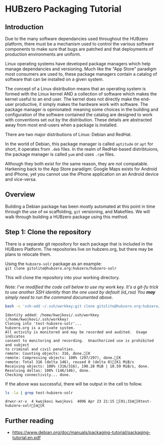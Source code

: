 
# HUBzero Packaging Tutorial

## Introduction
Due to the many software dependancies used throughout the HUBzero platform, there must be a mechanism used to control the various software components to make sure that bugs are patched and that deployments of production environments are uniform.

Linux operating systems have developed package managers which help manage dependancies and versioning. Much like the "App Store" paradigm most consumers are used to, these package managers contain a catalog of software that can be installed on a given system.

The concept of a Linux distribution means that an operating system is formed with the Linux kernel AND a collection of software which makes the kernel useful to an end user. The kernel does not directly make the end-user productive, it simply makes the hardware work with software. The package manager is opinionated: meaning some choices in the building and configuration of the software contained the catalog are designed to work with conventions set out by the distribution. These details are abstracted away from most end-users when a package is installed.

There are two major distributions of Linux: Debian and RedHat.

In the world of Debian, this package manager is called `aptitude` or `apt` for short, it operates from `.deb` files. In the realm of RedHat-based distribtuions, the package manager is called `yum` and uses `.rpm` files.

Although they both exist for the same reason, they are not compatable. Harkening back to the App Store paradigm: Google Maps exists for Android and iPhone, yet you cannot use the iPhone application on an Android device and vice-versa.

## Overview

Building a Debian package has been mostly automated at this point in time through the use of `m4` scaffolding, `git` versioning, and Makefiles. We will walk through building a HUBzero package using this method.

## Step 1: Clone the repository
There is a separate git repository for each package that is included in the HUBzero Platform. The repositories live on hubzero.org, but there may be plans to relocate them.

Using the `hubzero-solr` package as an example:  
`git clone gitolite@hubzero.org:hubzero/hubzero-solr`

This will clone the repository into your working directory.

*Note: I've modified the code cell below to use my work key. It's a git-fu trick to use another SSH identity than the one used by default (id_rsa) You **may** simply need to run the command documented above.*


```bash
bash -c 'ssh-add ~/.ssh/workkey;git clone gitolite@hubzero.org:hubzero/hubzero-solr test-hubzero-solr'
```

    Identity added: /home/kwojkovi/.ssh/workkey (/home/kwojkovi/.ssh/workkey)
    Cloning into 'test-hubzero-solr'...
    hubzero.org is a private system.
    All activity is monitored and may be recorded and audited.  Usage indicates 
    consent to monitoring and recording.  Unauthorized use is prohibited and subject
    to criminal and civil penalties.
    remote: Counting objects: 316, done.[K
    remote: Compressing objects: 100% (297/297), done.[K
    remote: Total 316 (delta 146), reused 0 (delta 0)[K1 MiB/s   
    Receiving objects: 100% (316/316), 190.28 MiB | 10.59 MiB/s, done.
    Resolving deltas: 100% (146/146), done.
    Checking connectivity... done.


If the above was successful, there will be output in the cell to follow.


```bash
ls -la | grep test-hubzero-solr
```

    drwxr-xr-x  4 kwojkovi kwojkovi  4096 Apr 23 21:15 [01;31m[Ktest-hubzero-solr[m[K


## Further reading
* https://www.debian.org/doc/manuals/packaging-tutorial/packaging-tutorial.en.pdf


```bash

```
